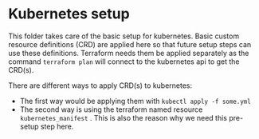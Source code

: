 # Kubernetes setup

This folder takes care of the basic setup for kubernetes. Basic custom resource definitions (CRD) are applied here so
that future setup steps can use these definitions. Terraform needs them be applied separately as the
command ``terraform plan`` will connect to the kubernetes api to get the CRD(s).

There are different ways to apply CRD(s) to kubernetes:

- The first way would be applying them with ``kubectl apply -f some.yml``
- The second way is using the terraform named resource ``kubernetes_manifest``
  . This is also the reason why we need this pre-setup step here.